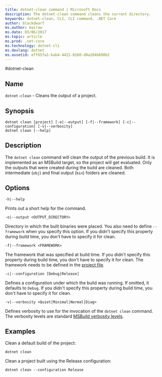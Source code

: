 ```yaml
---
title: dotnet-clean command | Microsoft Docs
description: The dotnet-clean command cleans the current directory.
keywords: dotnet-clean, CLI, CLI command, .NET Core
author: blackdwarf
ms.author: mairaw
ms.date: 03/06/2017
ms.topic: article
ms.prod: .net-core
ms.technology: dotnet-cli
ms.devlang: dotnet
ms.assetid: eff65fa1-bab4-4421-8260-d0a284b690b2
---
```

#dotnet-clean

## Name

`dotnet-clean` - Cleans the output of a project. 

## Synopsis

```
dotnet clean [project] [-o|--output] [-f|--framework] [-c|--configuration] [-v|--verbosity]
dotnet clean [--help] 
```

## Description

The `dotnet clean` command will clean the output of the previous build. It is implemented as an MSBuild target, so the project will get evaluated. Only the outputs that were created during the build are cleaned. Both intermediate (`obj`) and final output (`bin`) folders are cleaned. 

## Options

`-h|--help`

Prints out a short help for the command.  

`-o|--output <OUTPUT_DIRECTORY>`

Directory in which the built binaries were placed. You also need to define `--framework` when you specify this option. If you didn't specify this property during build time, you don't have to specify it for clean.

`-f|--framework <FRAMEWORK>`

The framework that was specified at build time. If you didn't specify this property during build time, you don't have to specify it for clean. The framework needs to be defined in the [project file](csproj.md).

`-c|--configuration [Debug|Release]`

Defines a configuration under which the build was running.  If omitted, it defaults to `Debug`. If you didn't specify this property during build time, you don't have to specify it for clean.

`-v|--verbosity <Quiet|Minimal|Normal|Diag>`

Defines verbosity to use for the invocation of the `dotnet clean` command. The verbosity levels are standard [MSBuild verbosity levels](https://docs.microsoft.com/visualstudio/msbuild/msbuild-command-line-reference). 

## Examples

Clean a default build of the project:

`dotnet clean`

Clean a project built using the Release configuration:

`dotnet clean --configuration Release`
